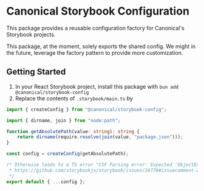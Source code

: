# Canonical Storybook Configuration

This package provides a reusable configuration factory for Canonical's Storybook projects.

This package, at the moment, solely exports the shared config. We might in the future, leverage the factory pattern to provide more customization.

## Getting Started
1. In your React Storybook project, install this package with `bun add @canonical/storybook-config`
2. Replace the contents of `.storybook/main.ts` by 

```typescript 
import { createConfig } from "@canonical/storybook-config";

import { dirname, join } from "node:path";

function getAbsolutePath(value: string): string {
	return dirname(require.resolve(join(value, "package.json")));
}

const config = createConfig(getAbsolutePath);

/* Otherwise leads to a TS error "CSF Parsing error: Expected 'ObjectExpression' but found 'CallExpression' instead in 'CallExpression'."
 * https://github.com/storybookjs/storybook/issues/26778#issuecomment-2584041985
 */
export default { ...config };
```
